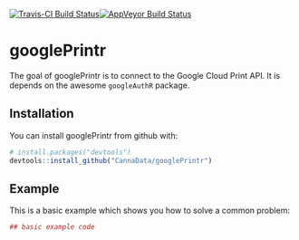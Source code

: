
[![Travis-CI Build Status](https://travis-ci.org/CannaData/googlePrintr.svg?branch=master)](https://travis-ci.org/CannaData/googlePrintr)[![AppVeyor Build Status](https://ci.appveyor.com/api/projects/status/github/CannaData/googlePrintr?branch=master&svg=true)](https://ci.appveyor.com/project/CannaData/googlePrintr) <!-- README.md is generated from README.Rmd. Please edit that file -->

googlePrintr
============

The goal of googlePrintr is to connect to the Google Cloud Print API. It is depends on the awesome `googleAuthR` package.

Installation
------------

You can install googlePrintr from github with:

``` r
# install.packages("devtools")
devtools::install_github("CannaData/googlePrintr")
```

Example
-------

This is a basic example which shows you how to solve a common problem:

``` r
## basic example code
```
